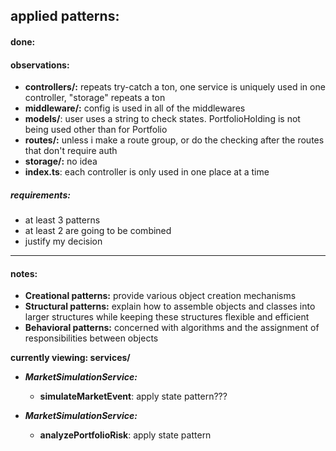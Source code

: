 ## applied patterns:

#### done:


#### observations:
- **controllers/:** repeats try-catch a ton, one service is uniquely used in one controller, "storage" repeats a ton
- **middleware/:** config is used in all of the middlewares
- **models/**: user uses a string to check states. PortfolioHolding is not being used other than for Portfolio
- **routes/:** unless i make a route group, or do the checking after the routes that don't require auth
- **storage/:** no idea
- **index.ts**: each controller is only used in one place at a time

##### requirements:
- at least 3 patterns
- at least 2 are going to be combined
- justify my decision

---

#### notes: 

- **Creational patterns:** provide various object creation mechanisms
- **Structural patterns:** explain how to assemble objects and classes into larger structures while keeping these structures flexible and efficient
- **Behavioral patterns:** concerned with algorithms and the assignment of responsibilities between objects



**currently viewing: services/**

- ***MarketSimulationService:***
  - **simulateMarketEvent**: apply state pattern???

- ***MarketSimulationService:***
  - **analyzePortfolioRisk**: apply state pattern